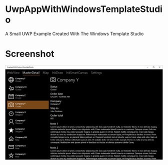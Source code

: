 # UwpAppWithWindowsTemplateStudio
A Small UWP Example Created With The Windows Template Studio


# Screenshot
![Sorry, but here should be a Screenshot :-(](Screenshot/Screenshot.png  "Screenshot from the MainWindow.")
